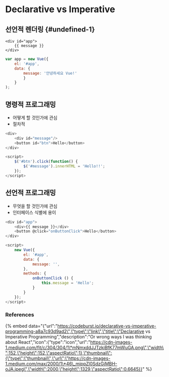 # Declarative vs Imperative

## 선언적 렌더링 {#undefined-1}

```markup
<div id="app">  
    {{ message }}
</div>
```

```javascript
var app = new Vue({  
    el: '#app',  
    data: {
        message: '안녕하세요 Vue!'  
        }
    }
);
```

## 명령적 프로그래밍

* 어떻게 할 것인가에 관심 
* 절차적

```javascript
<div>
    <div id="message"/>
    <button id="btn">Hello</button>
</div>

<script>
    $('#btn').click(function() {
        $('#message').innerHTML = 'Hello!!';
    });
</script>
```

## 선언적 프로그래밍

* 무엇을 할 것인가에 관심 
* 인터페이스 식별에 용이 

```javascript
<div id="app">
    <div>{{ message }}</div>
    <button @click="onButtonClick">Hello</button>
</div>

<script>
    new Vue({
        el: '#app',
        data: {
            message: '',
        },
        methods: {
            onButtonClick () {
                this.message = 'Hello';
            }
        }
    });
</script>
```

### References

{% embed data="{\"url\":\"https://codeburst.io/declarative-vs-imperative-programming-a8a7c93d9ad2\",\"type\":\"link\",\"title\":\"Declarative vs Imperative Programming\",\"description\":\"Or wrong ways I was thinking about React\",\"icon\":{\"type\":\"icon\",\"url\":\"https://cdn-images-1.medium.com/fit/c/304/304/1\*mNmxddJJTzkiBfK77mWuGA.png\",\"width\":152,\"height\":152,\"aspectRatio\":1},\"thumbnail\":{\"type\":\"thumbnail\",\"url\":\"https://cdn-images-1.medium.com/max/2000/1\*46\_mippZl0SdzGjMBH-oJA.jpeg\",\"width\":2000,\"height\":1329,\"aspectRatio\":0.6645}}" %}

